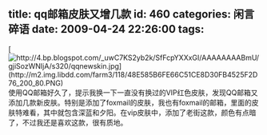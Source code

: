 title: qq邮箱皮肤又增几款
id: 460
categories: 闲言碎语
date: 2009-04-24 22:26:00
tags:
---

[](http://4.bp.blogspot.com/_uwC7KS2yb2k/SfFcpYXXxGI/AAAAAAAABmU/gjiSozWNIjA/s1600-h/qqnewskin.jpg)[![http://4.bp.blogspot.com/_uwC7KS2yb2k/SfFcpYXXxGI/AAAAAAAABmU/gjiSozWNIjA/s320/qqnewskin.jpg](http://m2.img.libdd.com/farm3/118/48E585B6FE66C51CE8D30FB4525F2D76_200_80.PNG)</img>](http://4.bp.blogspot.com/_uwC7KS2yb2k/SfFcpYXXxGI/AAAAAAAABmU/gjiSozWNIjA/s320/qqnewskin.jpg)
</br>使用QQ邮箱好久了，提示我换一下一直没有换过的VIP红色皮肤，发现QQ邮箱又添加几款新皮肤。特别是添加了foxmail的皮肤，我也有foxmail的邮箱，里面的皮肤特难看，其中就包含深蓝和夕阳。在vip皮肤中，添加了老街这款，颜色有点暗了，不过我还是喜欢这款，很有质地。
